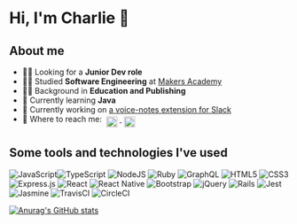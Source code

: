 # Hi, I'm Charlie 👋 

## About me

- :man_technologist: Looking for a **Junior Dev role**    
- :man_student: Studied **Software Engineering** at [Makers Academy](https://makers.tech/)  
- :man_teacher: Background in **Education and Publishing**  
- 🌱 Currently learning **Java**   
- :hammer: Currently working on [a voice-notes extension for Slack](https://github.com/voice-notes)  
- :email: Where to reach me: 
<a href="https://www.linkedin.com/in/charliegalbraith/" target="_blank" rel="noopener noreferrer"> <img src="https://simpleicons.org/icons/linkedin.svg" alt="LinkedIn" height="20" style="vertical-align:top; margin:4px"> </a>
<a href="https://github.com/charlie-galb/" target="_blank" rel="noopener noreferrer"> <img src="https://simpleicons.org/icons/github.svg" alt="GitHub" height="20" style="vertical-align:top; margin:4px"> </a> 

## Some tools and technologies I've used   
<img alt="JavaScript" src="https://img.shields.io/badge/javascript%20-%23323330.svg?&style=for-the-badge&logo=javascript&logoColor=%23F7DF1E"/><img alt="TypeScript" src="https://img.shields.io/badge/typescript%20-%23007ACC.svg?&style=for-the-badge&logo=typescript&logoColor=white"/>
<img alt="NodeJS" src="https://img.shields.io/badge/node.js%20-%2343853D.svg?&style=for-the-badge&logo=node.js&logoColor=white"/>
<img alt="Ruby" src="https://img.shields.io/badge/ruby-%23CC342D.svg?&style=for-the-badge&logo=ruby&logoColor=white"/>
<img alt="GraphQL" src="https://img.shields.io/badge/-GraphQL-E10098?style=for-the-badge&logo=graphql"/>
<img alt="HTML5" src="https://img.shields.io/badge/html5%20-%23E34F26.svg?&style=for-the-badge&logo=html5&logoColor=white"/>
<img alt="CSS3" src="https://img.shields.io/badge/css3%20-%231572B6.svg?&style=for-the-badge&logo=css3&logoColor=white"/>
<img alt="Express.js" src="https://img.shields.io/badge/express.js%20-%23404d59.svg?&style=for-the-badge"/>
<img alt="React" src="https://img.shields.io/badge/react%20-%2320232a.svg?&style=for-the-badge&logo=react&logoColor=%2361DAFB"/>
<img alt="React Native" src="https://img.shields.io/badge/react_native%20-%2320232a.svg?&style=for-the-badge&logo=react&logoColor=%2361DAFB"/>
<img alt="Bootstrap" src="https://img.shields.io/badge/bootstrap%20-%23563D7C.svg?&style=for-the-badge&logo=bootstrap&logoColor=white"/>
<img alt="jQuery" src="https://img.shields.io/badge/jquery%20-%230769AD.svg?&style=for-the-badge&logo=jquery&logoColor=white"/>
<img alt="Rails" src="https://img.shields.io/badge/rails%20-%23CC0000.svg?&style=for-the-badge&logo=ruby-on-rails&logoColor=white"/>
<img alt="Jest" src="https://img.shields.io/badge/-jest-%23C21325?&style=for-the-badge&logo=jest&logoColor=white"/>
<img alt="Jasmine" src="https://img.shields.io/badge/-Jasmine-%238A4182?&style=for-the-badge&logo=Jasmine&logoColor=white"/>
<img alt="TravisCI" src="https://img.shields.io/badge/travisci%20-%232B2F33.svg?&style=for-the-badge&logo=travis&logoColor=white"/>
<img alt="CircleCI" src="https://img.shields.io/badge/CIRCLECI%20-%23161616.svg?&style=for-the-badge&logo=circleci&logoColor=white"/>


[![Anurag's GitHub stats](https://github-readme-stats.vercel.app/api?username=charlie-galb&hide=stars,issues&show_icons=true)](https://github.com/anuraghazra/github-readme-stats) 
   
